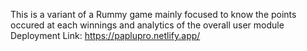 This is a variant of a Rummy game mainly focused to know the points occured at each winnings and analytics of the overall user module
Deployment Link: https://paplupro.netlify.app/
